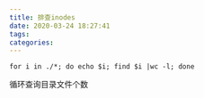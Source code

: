 ```yaml
---
title: 排查inodes
date: 2020-03-24 18:27:41
tags:
categories:
---
```


```
for i in ./*; do echo $i; find $i |wc -l; done
```

循环查询目录文件个数